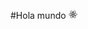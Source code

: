 #Hola mundo
<svg stroke="currentColor" fill="currentColor" stroke-width="0" viewBox="0 0 512 512" height="1em" width="1em" xmlns="http://www.w3.org/2000/svg"><path d="M410.66 180.72q-7.67-2.62-15.45-4.88 1.29-5.25 2.38-10.56c11.7-56.9 4.05-102.74-22.06-117.83-25-14.48-66 .61-107.36 36.69q-6.1 5.34-11.95 11-3.9-3.76-8-7.36c-43.35-38.58-86.8-54.83-112.88-39.69-25 14.51-32.43 57.6-21.9 111.53q1.58 8 3.55 15.93a320.85 320.85 0 00-17.77 5.6C48.46 198.9 16 226.73 16 255.59c0 29.82 34.84 59.72 87.77 77.85q6.44 2.19 13 4.07-2.13 8.49-3.77 17.17c-10 53-2.2 95.07 22.75 109.49 25.77 14.89 69-.41 111.14-37.31q5-4.38 10-9.25 6.32 6.11 13 11.86c40.8 35.18 81.09 49.39 106 34.93 25.75-14.94 34.12-60.14 23.25-115.13q-1.25-6.3-2.88-12.86 4.56-1.35 8.93-2.79c55-18.27 90.83-47.81 90.83-78-.02-29-33.52-57.01-85.36-74.9zm-129-81.08c35.43-30.91 68.55-43.11 83.65-34.39 16.07 9.29 22.32 46.75 12.22 95.88q-1 4.8-2.16 9.57a487.83 487.83 0 00-64.18-10.16 481.27 481.27 0 00-40.57-50.75q5.38-5.22 11.02-10.15zM157.73 280.25q6.51 12.6 13.61 24.89 7.23 12.54 15.07 24.71a435.28 435.28 0 01-44.24-7.13c4.24-13.72 9.46-27.97 15.56-42.47zm0-48.33c-6-14.19-11.08-28.15-15.25-41.63 13.7-3.07 28.3-5.58 43.52-7.48q-7.65 11.94-14.72 24.23t-13.58 24.88zm10.9 24.17q9.48-19.77 20.42-38.78 10.93-19 23.27-37.13c14.28-1.08 28.92-1.65 43.71-1.65s29.52.57 43.79 1.66q12.21 18.09 23.13 37t20.69 38.6Q334 275.63 323 294.73q-10.91 19-23 37.24c-14.25 1-29 1.55-44 1.55s-29.47-.47-43.46-1.38q-12.43-18.19-23.46-37.29t-20.48-38.76zM340.75 305q7.25-12.58 13.92-25.49a440.41 440.41 0 0116.12 42.32 434.44 434.44 0 01-44.79 7.65q7.62-12.09 14.75-24.48zm13.72-73.07q-6.64-12.65-13.81-25-7-12.18-14.59-24.06c15.31 1.94 30 4.52 43.77 7.67a439.89 439.89 0 01-15.37 41.39zm-98.24-107.45a439.75 439.75 0 0128.25 34.18q-28.35-1.35-56.74 0c9.33-12.34 18.88-23.79 28.49-34.18zM145.66 65.86c16.06-9.32 51.57 4 89 37.27 2.39 2.13 4.8 4.36 7.2 6.67A491.37 491.37 0 00201 160.51a499.12 499.12 0 00-64.06 10q-1.83-7.36-3.3-14.82c-9.05-46.23-3.06-81.08 12.02-89.83zm-23.41 251.85q-6-1.71-11.85-3.71c-23.4-8-42.73-18.44-56-29.81-11.88-10.19-17.9-20.36-17.9-28.6 0-17.51 26.06-39.85 69.52-55q8.19-2.85 16.52-5.21a493.54 493.54 0 0023.4 60.75 502.46 502.46 0 00-23.69 61.58zm111.13 93.67c-18.63 16.32-37.29 27.89-53.74 33.72-14.78 5.23-26.55 5.38-33.66 1.27-15.14-8.75-21.44-42.54-12.85-87.86q1.53-8 3.5-16a480.85 480.85 0 0064.69 9.39 501.2 501.2 0 0041.2 51c-2.98 2.93-6.03 5.75-9.14 8.48zm23.42-23.22c-9.72-10.51-19.42-22.14-28.88-34.64q13.79.54 28.08.54c9.78 0 19.46-.21 29-.64a439.33 439.33 0 01-28.2 34.74zm124.52 28.59c-2.86 15.44-8.61 25.74-15.72 29.86-15.13 8.78-47.48-2.63-82.36-32.72-4-3.44-8-7.13-12.07-11a484.54 484.54 0 0040.23-51.2 477.84 477.84 0 0065-10.05q1.47 5.94 2.6 11.64c4.81 24.3 5.5 46.28 2.32 63.47zm17.4-102.64c-2.62.87-5.32 1.71-8.06 2.53a483.26 483.26 0 00-24.31-60.94 481.52 481.52 0 0023.36-60.06c4.91 1.43 9.68 2.93 14.27 4.52 44.42 15.32 71.52 38 71.52 55.43 0 18.6-29.27 42.74-76.78 58.52z"></path><path d="M256 298.55a43 43 0 10-42.86-43 42.91 42.91 0 0042.86 43z"></path></svg>
